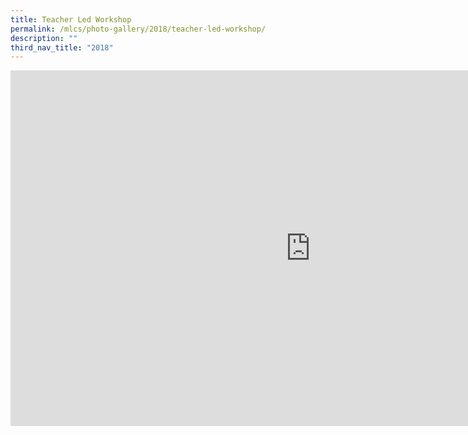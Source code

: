 ```yaml
---
title: Teacher Led Workshop
permalink: /mlcs/photo-gallery/2018/teacher-led-workshop/
description: ""
third_nav_title: "2018"
---
```

<iframe allowfullscreen="true" height="569" width="960" frameborder="0" src="https://docs.google.com/presentation/d/e/2PACX-1vRX4JBZFHq-LU3g6lmceY2ZoB-wPQyOJwZNiVTYfUySobsfX6wd7nZ3NdcgnERhonSFL_Rc8ShfYSmA/embed?start=false&amp;loop=false&amp;delayms=3000"></iframe>